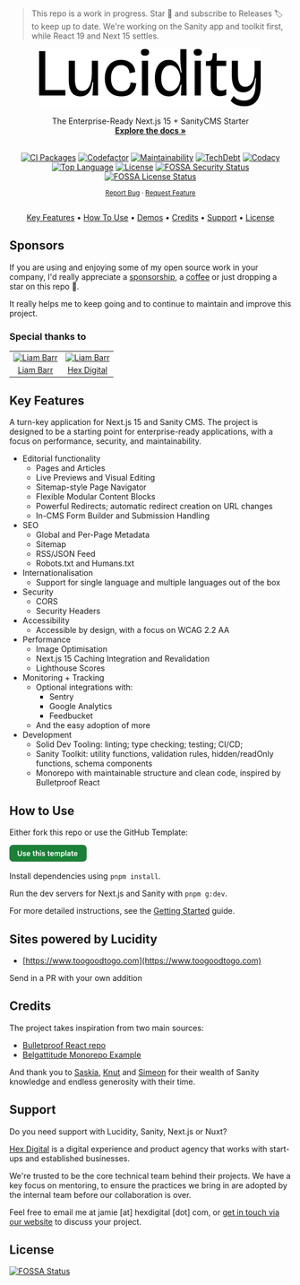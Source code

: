 <a id="readme-top"></a>

> This repo is a work in progress. Star 🌟 and subscribe to Releases 🏷️ to keep up to date.
> We're working on the Sanity app and toolkit first, while React 19 and Next 15 settles.

<p></p>

<div align="center">
  <a href="https://github.com/hex-digital/lucidity-next-sanity-starter">
    <picture>
      <source media="(prefers-color-scheme: dark)" srcset="./docs/lucidity-light.svg">
      <img alt="Lucidity Logo" src="./docs/lucidity.svg">
    </picture>
  </a>

  <p align="center">
    The Enterprise-Ready Next.js 15 + SanityCMS Starter
    <br />
    <a href="https://github.com/hex-digital/lucidity-next-sanity-starter/blob/main/docs">
      <strong>Explore the docs »</strong>
    </a>
    <br />
    <br />
  </p>
</div>

<div align="center">
  
  [![CI Packages][ci-packages-shield]][ci-packages-url]
  [![Codefactor][codefactor-shield]][codefactor-url]
  [![Maintainability][maintainability-shield]][maintainability-url]
  [![TechDebt][tech-debt-shield]][tech-debt-url]
  [![Codacy][codacy-shield]][codacy-url]
  [![Top Language][top-lang-shield]][top-lang-url]
  [![License][license-shield]][license-url]
  [![FOSSA Security Status][fossa-security-shield]][fossa-security-url]
  [![FOSSA License Status][fossa-license-shield]][fossa-license-url]

</div>

<div align="center">
  <p align="center" style="font-size: smaller">
    <!--<a href="https://github.com/hex-digital/lucidity-next-sanity-starter">View Demo</a>
    ·
    --><a href="https://github.com/hex-digital/lucidity-next-sanity-starter/issues/new?labels=bug">Report Bug</a>
    ·
    <a href="https://github.com/hex-digital/lucidity-next-sanity-starter/issues/new?labels=enhancement">Request Feature</a>
    <br/>
    <br/>
  </p>

  <p align="center">
    <a href="#key-features">Key Features</a> •
    <a href="#how-to-use">How To Use</a> •
    <a href="#sites-powered-by-lucidity">Demos</a> •
    <a href="#credits">Credits</a> •
    <a href="#support">Support</a> •
    <a href="#license">License</a>
  </p>
</div>

## Sponsors

If you are using and enjoying some of my open source work in your company, I'd really appreciate a [sponsorship](https://github.com/sponsors/jamiewarb), a [coffee](https://ko-fi.com/jamiewarb) or just dropping a star on this repo 🌟.

It really helps me to keep going and to continue to maintain and improve this project.

### Special thanks to

<table>
  <tr>
    <td align="center">
      <a href="https://github.com/liamb13" target="_blank">
         <img width="65" src="https://avatars.githubusercontent.com/u/69778531?v=4" alt="Liam Barr" />
      </a>
    </td>
    <td align="center">
      <a href="https://www.hexdigital.com/?utm_source=lucidity-repo&utm_medium=sponsors&utm_campaign=github" target="_blank">
         <img width="65" src="https://avatars.githubusercontent.com/u/17425446?v=4" alt="Liam Barr" />
      </a>
    </td>
  </tr>
  <tr>
    <td align="center">
      <a href="https://github.com/liamb13" target="_blank">Liam Barr</a>
    </td>
    <td align="center">
      <a href="https://www.hexdigital.com/?utm_source=lucidity-repo&utm_medium=sponsors&utm_campaign=github" target="_blank">Hex Digital</a>
    </td>
  </tr>
</table>

## Key Features

A turn-key application for Next.js 15 and Sanity CMS. The project is designed to be a starting point for enterprise-ready applications, with a focus on performance, security, and maintainability.

- Editorial functionality
  - Pages and Articles
  - Live Previews and Visual Editing
  - Sitemap-style Page Navigator
  - Flexible Modular Content Blocks
  - Powerful Redirects; automatic redirect creation on URL changes
  - In-CMS Form Builder and Submission Handling
- SEO
  - Global and Per-Page Metadata
  - Sitemap
  - RSS/JSON Feed
  - Robots.txt and Humans.txt
- Internationalisation
  - Support for single language and multiple languages out of the box
- Security
  - CORS
  - Security Headers
- Accessibility
  - Accessible by design, with a focus on WCAG 2.2 AA
- Performance
  - Image Optimisation
  - Next.js 15 Caching Integration and Revalidation
  - Lighthouse Scores
- Monitoring + Tracking
  - Optional integrations with:
    - Sentry
    - Google Analytics
    - Feedbucket
  - And the easy adoption of more
- Development
  - Solid Dev Tooling: linting; type checking; testing; CI/CD;
  - Sanity Toolkit: utility functions, validation rules, hidden/readOnly functions, schema components
  - Monorepo with maintainable structure and clean code, inspired by Bulletproof React

## How to Use

Either fork this repo or use the GitHub Template:

<a href="https://github.com/new?template_name=lucidity-next-sanity-starter&template_owner=hex-digital">
  <img alt="Use this template" src="./docs/use-this-template.png" width="138">
</a>

Install dependencies using `pnpm install`.

Run the dev servers for Next.js and Sanity with `pnpm g:dev`.

For more detailed instructions, see the [Getting Started](./docs/index.md) guide.

## Sites powered by Lucidity

- [https://www.toogoodtogo.com](https://www.toogoodtogo.com)

Send in a PR with your own addition

## Credits

The project takes inspiration from two main sources:

- [Bulletproof React repo](https://github.com/alan2207/bulletproof-react)
- [Belgattitude Monorepo Example](https://github.com/belgattitude/nextjs-monorepo-example)

And thank you to [Saskia](https://github.com/bobinska-dev), [Knut](https://github.com/kmelve) and [Simeon](https://github.com/simeongriggs) for their wealth of Sanity knowledge and endless generosity with their time.

## Support

Do you need support with Lucidity, Sanity, Next.js or Nuxt?

[Hex Digital](https://www.hexdigital.com?utm_source=lucidity-repo&utm_medium=support&utm_campaign=github) is a digital experience and product agency that works with start-ups and established businesses.

We're trusted to be the core technical team behind their projects. We have a key focus on mentoring, to ensure the practices we bring in are adopted by the internal team before our collaboration is over.

Feel free to email me at jamie [at] hexdigital [dot] com, or [get in touch via our website](https://www.hexdigital.com/contact?utm_source=lucidity-repo&utm_medium=support&utm_campaign=github) to discuss your project.

## License

[![FOSSA Status](https://app.fossa.com/api/projects/git%2Bgithub.com%2Fhex-digital%2Flucidity-next-sanity-starter.svg?type=large)](https://app.fossa.com/projects/git%2Bgithub.com%2Fhex-digital%2Flucidity-next-sanity-starter?ref=badge_large)

<!-- MARKDOWN LINKS & IMAGES -->
<!-- https://www.markdownguide.org/basic-syntax/#reference-style-links -->

[ci-packages-shield]: https://github.com/hex-digital/lucidity-next-sanity-starter/actions/workflows/ci-packages.yml/badge.svg?label=CI%20Packages&logo=github&style=flat-square
[ci-packages-url]: https://github.com/hex-digital/lucidity-next-sanity-starter/actions?query=workflow%3A%22CI+Packages%22
[codefactor-shield]: https://img.shields.io/codefactor/grade/github/hex-digital/lucidity-next-sanity-starter?label=Codefactor&logo=codefactor&style=flat-quare&labelColor=000000
[codefactor-url]: https://www.codefactor.io/repository/github/hex-digital/lucidity-next-sanity-starter
[maintainability-shield]: https://img.shields.io/codeclimate/maintainability/hex-digital/lucidity-next-sanity-starter?label=Maintainability&logo=code-climate&style=flat-quare&labelColor=000000
[maintainability-url]: https://codeclimate.com/github/hex-digital/lucidity-next-sanity-starter
[tech-debt-shield]: https://img.shields.io/codeclimate/tech-debt/hex-digital/lucidity-next-sanity-starter?label=TechDebt&logo=code-climate&style=flat-quare&labelColor=000000
[tech-debt-url]: https://codeclimate.com/github/hex-digital/lucidity-next-sanity-starter
[codacy-shield]: https://img.shields.io/codacy/grade/dff9c944af284a0fad4e165eb1727467?logo=codacy&style=flat-square&labelColor=000&label=Codacy
[codacy-url]: https://app.codacy.com/gh/hex-digital/lucidity-next-sanity-starter/dashboard?utm_source=github.com&utm_medium=referral&utm_content=hex-digital/lucidity-next-sanity-starter&utm_campaign=Badge_Grade
[top-lang-shield]: https://img.shields.io/github/languages/top/hex-digital/lucidity-next-sanity-starter?style=flat-square&labelColor=000&color=blue
[top-lang-url]: https://github.com/hex-digital/lucidity-next-sanity-starter/search?l=typescript
[license-shield]: https://img.shields.io/github/license/hex-digital/lucidity-next-sanity-starter?style=flat-quare&labelColor=000000
[license-url]: https://github.com/hex-digital/lucidity-next-sanity-starter/blob/main/LICENSE
[fossa-security-shield]: https://app.fossa.com/api/projects/git%2Bgithub.com%2Fhex-digital%2Flucidity-next-sanity-starter.svg?type=shield&issueType=security
[fossa-security-url]: https://app.fossa.com/projects/git%2Bgithub.com%2Fhex-digital%2Flucidity-next-sanity-starter?ref=badge_shield&issueType=security
[fossa-license-shield]: https://app.fossa.com/api/projects/git%2Bgithub.com%2Fhex-digital%2Flucidity-next-sanity-starter.svg?type=shield&issueType=license
[fossa-license-url]: https://app.fossa.com/projects/git%2Bgithub.com%2Fhex-digital%2Flucidity-next-sanity-starter?ref=badge_shield&issueType=license
